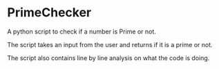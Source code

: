 PrimeChecker
============

A python script to check if a number is Prime or not.

The script takes an input from the user and returns if it is a prime or not.

The script also contains line by line analysis on what the code is doing.

